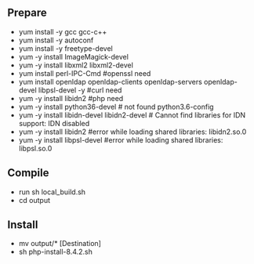 ## Prepare ##
- yum install -y gcc gcc-c++
- yum install -y autoconf
- yum install -y freetype-devel
- yum -y install ImageMagick-devel
- yum -y install libxml2 libxml2-devel
- yum install perl-IPC-Cmd #openssl need
- yum install openldap openldap-clients openldap-servers openldap-devel libpsl-devel -y #curl need
- yum -y install libidn2 #php need
- yum -y install python36-devel # not found python3.6-config
- yum -y install libidn-devel libidn2-devel # Cannot find libraries for IDN support: IDN disabled
- yum -y install libidn2 #error while loading shared libraries: libidn2.so.0
- yum -y install libpsl-devel #error while loading shared libraries: libpsl.so.0
## Compile ##
- run sh local_build.sh
- cd output
## Install ##
- mv output/* [Destination]
- sh php-install-8.4.2.sh

